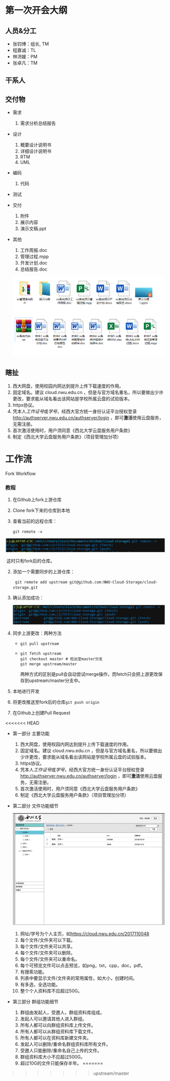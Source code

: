 第一次开会大纲
===

人员&分工
---

* 张钧博：组长, TM
* 程嘉诚：TL
* 林沛媛：PM
* 张卓凡：TM

干系人
---

交付物
---

* 需求
  
    1. 需求分析总结报告

* 设计

    1. 概要设计说明书
    2. 详细设计说明书
    3. RTM
    4. UML

* 编码

    1. 代码

* 测试

* 交付

    1. 附件
    2. 展示内容
    3. 演示文稿.ppt

* 其他

    1. 工作周报.doc
    2. 管理过程.mpp
    3. 开发计划.doc
    4. 总结报告.doc

  ![2](交付物1.png)
  ![3](交付物2.png)

## 瞎扯

1. 西大网盘，使用校园内网达到提升上传下载速度的作用。
2. 固定域名。建议 cloud.nwu.edu.cn ，但是与官方域名重名，所以要做出少许更改，要求能从域名看出该网站是学校所属云盘的试验版本。
3. https协议。
4. 凭本人*工作证号*或*学号*，经西大官方统一身份认证平台授权登录 <http://authserver.nwu.edu.cn/authserver/login> ，即可**激活**使用云盘服务，无需注册。
5. 首次激活使用时，用户须同意《西北大学云盘服务用户条款》
6. 制定《西北大学云盘服务用户条款》（项目管理加分项）

# 工作流

Fork Workflow

### 教程

1. 在Github上fork上游仓库

2. Clone fork下来的仓库到本地

3. 查看当前的远程仓库：

   `git remote -v`

![1573179566960](大纲/1573179566960.png)

​	这时只有fork后的仓库。

2. 添加一个需要同步的上游仓库：

   ` git remote add upstream git@github.com:NWU-Cloud-Storage/cloud-storage.git`

3. 确认添加成功：

   ![1573179736006](大纲/1573179736006.png)

4. 同步上游更改：两种方法

   * `git pull upstream`

   * ```shell
     git fetch upstream
     git checkout master # 检出至master分支
     git merge upstream/master
     ```
     
     两种方式的区别是pull会自动尝试merge操作，而fetch只会把上游更改保存到upstream/master分支中。
   
5. 本地进行开发

6. 将更改推送至fork后的仓库`git push origin`

7. 在Github上创建Pull Request

<<<<<<< HEAD
* 第一部分 主要功能
  1. 西大网盘，使用校园内网达到提升上传下载速度的作用。
  2. 固定域名。建议 cloud.nwu.edu.cn ，但是与官方域名重名，所以要做出少许更改，要求能从域名看出该网站是学校所属云盘的试验版本。
  3. https协议。
  4. 凭本人*工作证号*或*学号*，经西大官方统一身份认证平台授权登录 <http://authserver.nwu.edu.cn/authserver/login> ，即可**激活**使用云盘服务，无需注册。
  5. 首次激活使用时，用户须同意《西北大学云盘服务用户条款》
  6. 制定《西北大学云盘服务用户条款》（项目管理加分项）

* 第二部分 文件功能细节

  ![原型图1](原型1.png)

  1. 网址/学号为个人主页，如<https://cloud.nwu.edu.cn/2017110048>
  2. 每个文件/文件夹可以下载。
  3. 每个文件/文件夹可以共享。
  4. 每个文件/文件夹可以删除。
  5. 每个文件/文件夹可以重命名。
  6. 每个可预览文件可以点击预览，如png，txt，cpp，doc，pdf。
  7. 有搜索功能。
  8. 列表中要显示文件/文件夹的常用属性，如大小，创建时间。
  9. 有多选，全选功能。
  10. 整个个人资料库不应超过50G。

* 第三部分 群组功能细节

  1. 群组由发起人，受邀人，群组资料库组成。
  2. 发起人可以邀请其他人进入群组。
  3. 所有人都可以向群组资料库上传文件。
  4. 所有人都可以从群组资料库下载文件。
  5. 所有人都可以在资料库新建文件夹。
  6. 发起人可以删除/重命名群组资料库所有文件。
  7. 受邀人只能删除/重命名自己上传的文件。
  8. 群组资料库大小不应超过500G。
  9. 超过10G的文件只能保存半年。
=======
   
>>>>>>> upstream/master

